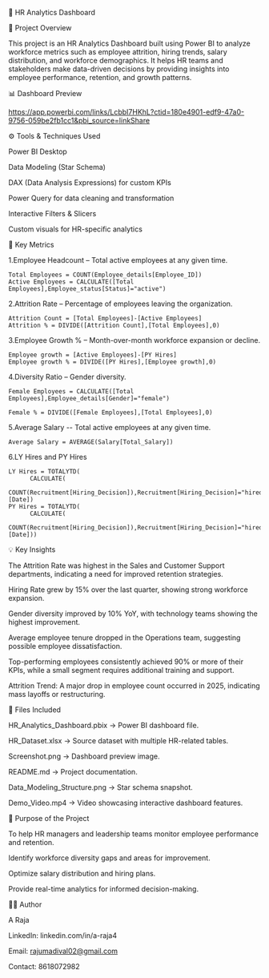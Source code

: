 👥 HR Analytics Dashboard

📌 Project Overview

This project is an HR Analytics Dashboard built using Power BI to analyze workforce metrics such as employee attrition, hiring trends, salary distribution, and workforce demographics.
It helps HR teams and stakeholders make data-driven decisions by providing insights into employee performance, retention, and growth patterns.

📊 Dashboard Preview

https://app.powerbi.com/links/LcbbI7HKhL?ctid=180e4901-edf9-47a0-9756-059be2fb1cc1&pbi_source=linkShare 

⚙️ Tools & Techniques Used

Power BI Desktop

Data Modeling (Star Schema)

DAX (Data Analysis Expressions) for custom KPIs

Power Query for data cleaning and transformation

Interactive Filters & Slicers

Custom visuals for HR-specific analytics

🔑 Key Metrics

1.Employee Headcount – Total active employees at any given time.

    Total Employees = COUNT(Employee_details[Employee_ID])
    Active Employees = CALCULATE([Total Employees],Employee_status[Status]="active")

2.Attrition Rate – Percentage of employees leaving the organization.

    Attrition Count = [Total Employees]-[Active Employees] 
    Attrition % = DIVIDE([Attrition Count],[Total Employees],0)

3.Employee Growth % – Month-over-month workforce expansion or decline.

    Employee growth = [Active Employees]-[PY Hires]
    Employee growth % = DIVIDE([PY Hires],[Employee growth],0)

4.Diversity Ratio – Gender diversity.

    Female Employees = CALCULATE([Total Employees],Employee_details[Gender]="female")

    Female % = DIVIDE([Female Employees],[Total Employees],0)
   
5.Average Salary -- Total active employees at any given time.

    Average Salary = AVERAGE(Salary[Total_Salary])

6.LY Hires and PY Hires
    
    LY Hires = TOTALYTD(
          CALCULATE(
              COUNT(Recruitment[Hiring_Decision]),Recruitment[Hiring_Decision]="hired"),Recruitment[Application_Date].[Date])
    PY Hires = TOTALYTD(
          CALCULATE(
              COUNT(Recruitment[Hiring_Decision]),Recruitment[Hiring_Decision]="hired"),SAMEPERIODLASTYEAR(Recruitment[Application_Date].[Date]))        
        

💡 Key Insights

The Attrition Rate was highest in the Sales and Customer Support departments, indicating a need for improved retention strategies.

 Hiring Rate grew by 15% over the last quarter, showing strong workforce expansion.

Gender diversity improved by 10% YoY, with technology teams showing the highest improvement.

Average employee tenure dropped in the Operations team, suggesting possible employee dissatisfaction.

Top-performing employees consistently achieved 90% or more of their KPIs, while a small segment requires additional training and support.

Attrition Trend: A major drop in employee count occurred in 2025, indicating mass layoffs or restructuring.

📂 Files Included

HR_Analytics_Dashboard.pbix → Power BI dashboard file.

HR_Dataset.xlsx → Source dataset with multiple HR-related tables.

Screenshot.png → Dashboard preview image.

README.md → Project documentation.

Data_Modeling_Structure.png → Star schema snapshot.

Demo_Video.mp4 → Video showcasing interactive dashboard features.

🎯 Purpose of the Project

To help HR managers and leadership teams monitor employee performance and retention.

Identify workforce diversity gaps and areas for improvement.

Optimize salary distribution and hiring plans.

Provide real-time analytics for informed decision-making.

👨‍💻 Author

A Raja

LinkedIn: linkedin.com/in/a-raja4

Email: rajumadival02@gmail.com

Contact: 8618072982
